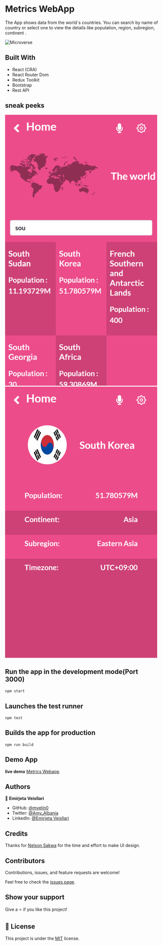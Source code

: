 # Metrics WebApp
The App shows data from the world`s countries. You can search by name of country or select one to view the details like population, region, subregion, continent .

![Microverse](https://img.shields.io/badge/Microverse-blueviolet)

## Built With

- React (CRA)
- React Router Dom
- Redux Toolkit
- Bootstrap
- Rest API

## sneak peeks
<img src="./src/img/homeScreen.png" width = 500px>
<img src="./src/img/detailScreen.png" width = 500px> <br>

## Run the app in the development mode(Port 3000)

```
npm start
```

## Launches the test runner

```
npm test
```

## Builds the app for production

```
npm run build
```

## Demo App

**live demo** [Metrics Webapp](https://myelin0.github.io/Metrics-webapp/)

## Authors
👤 **Emirjeta Veisllari**
- GitHub: [@myelin0](https://github.com/myelin0)
- Twitter: [@Amy_Albania](https://twitter.com/Amy_albania)
- LinkedIn: [@Emirjeta Veisllari](https://www.linkedin.com/in/emirjeta-veisllari/)

## Credits

Thanks for [Nelson Sakwa](https://www.behance.net/sakwadesignstudio) for the time and effort to make UI design.

## Contributors

Contributions, issues, and feature requests are welcome!

Feel free to check the [issues page](https://github.com/myelin0/Metrics-webapp/issues).

## Show your support

Give a ⭐️ if you like this project!

## 📝 License

This project is under the [MIT](LICENSE) license.
